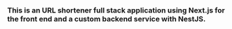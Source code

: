 ### This is an URL shortener full stack application using Next.js for the front end and a custom backend service with NestJS.

